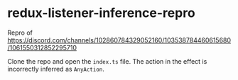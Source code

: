 # redux-listener-inference-repro

Repro of https://discord.com/channels/102860784329052160/103538784460615680/1061550312852295710

Clone the repo and open the `index.ts` file. The action in the effect is incorrectly inferred as `AnyAction`.
